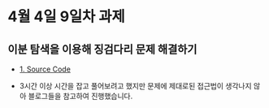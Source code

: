 # 4월 4일 9일차 과제

## 이분 탐색을 이용해 징검다리 문제 해결하기

- [1. Source Code](./jingGumDaRi.py)
  
  
- 3시간 이상 시간을 잡고 풀어보려고 했지만 문제에 제대로된 접근법이 생각나지 않아 블로그들을 참고하여 진행했습니다.
